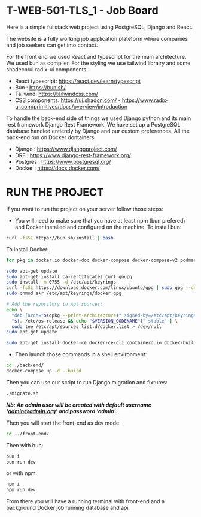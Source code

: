 # T-WEB-501-TLS_1 - Job Board

Here is a simple fullstack web project using PostgreSQL, Django and React.

The website is a fully working job application plateform where companies and job seekers can get into contact.

For the front end we used React and typescript for the main architecture. We used bun as compiler. For the styling we use tailwind librairy and some shadecn/ui radix-ui components.

  - React typescript: https://react.dev/learn/typescript
  - Bun : https://bun.sh/
  - Tailwind: https://tailwindcss.com/
  - CSS components: https://ui.shadcn.com/ - https://www.radix-ui.com/primitives/docs/overview/introduction

To handle the back-end side of things we used Django python and its main rest framework Django Rest Framework. We have set up a PostgreSQL database handled entierely by Django and our custom preferences. 
All the back-end run on Docker dontainers.

  - Django : https://www.djangoproject.com/
  - DRF : https://www.django-rest-framework.org/
  - Postgres : https://www.postgresql.org/
  - Docker : https://docs.docker.com/




# RUN THE PROJECT

If you want to run the project on your server follow those steps:

- You will need to make sure that you have at least npm (bun prefered) and Docker installed and configured on the machine.
To install bun:
```bash
curl -fsSL https://bun.sh/install | bash
```

To install Docker:
```bash
for pkg in docker.io docker-doc docker-compose docker-compose-v2 podman-docker containerd runc; do sudo apt-get remove $pkg; done

sudo apt-get update
sudo apt-get install ca-certificates curl gnupg
sudo install -m 0755 -d /etc/apt/keyrings
curl -fsSL https://download.docker.com/linux/ubuntu/gpg | sudo gpg --dearmor -o /etc/apt/keyrings/docker.gpg
sudo chmod a+r /etc/apt/keyrings/docker.gpg

# Add the repository to Apt sources:
echo \
  "deb [arch="$(dpkg --print-architecture)" signed-by=/etc/apt/keyrings/docker.gpg] https://download.docker.com/linux/ubuntu \
  "$(. /etc/os-release && echo "$VERSION_CODENAME")" stable" | \
  sudo tee /etc/apt/sources.list.d/docker.list > /dev/null
sudo apt-get update

sudo apt-get install docker-ce docker-ce-cli containerd.io docker-buildx-plugin docker-compose-plugin

```


- Then launch those commands in a shell environment:

```bash
cd ./back-end/
docker-compose up -d --build
```

Then you can use our script to run Django migration and fixtures:

```bash
./migrate.sh
```
***Nb: An admin user will be created with default username 'admin@admin.org' and password 'admin'.***

Then you will start the front-end as dev mode:

```bash
cd ../front-end/
```
Then with bun:
```bash
bun i
bun run dev
```
or with npm:
```bash
npm i
npm run dev
```

From there you will have a running terminal with front-end and a background Docker job running database and api.
